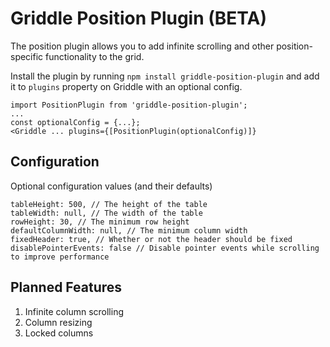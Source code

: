 # Griddle Position Plugin (BETA)

The position plugin allows you to add infinite scrolling and other position-specific functionality to the grid.

Install the plugin by running `npm install griddle-position-plugin` and add it to `plugins` property on Griddle with an optional config.

```
import PositionPlugin from 'griddle-position-plugin';
...
const optionalConfig = {...};
<Griddle ... plugins={[PositionPlugin(optionalConfig)]}
```

## Configuration
Optional configuration values (and their defaults)
```
tableHeight: 500, // The height of the table
tableWidth: null, // The width of the table
rowHeight: 30, // The minimum row height
defaultColumnWidth: null, // The minimum column width
fixedHeader: true, // Whether or not the header should be fixed
disablePointerEvents: false // Disable pointer events while scrolling to improve performance
```

## Planned Features
1. Infinite column scrolling
1. Column resizing
1. Locked columns

